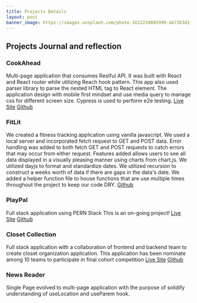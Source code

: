 ```yaml
---
title: Projects Details
layout: post
banner_image: https://images.unsplash.com/photo-1611224885990-ab7363d1f2a9?ixlib=rb-4.0.3&ixid=MnwxMjA3fDB8MHxwaG90by1wYWdlfHx8fGVufDB8fHx8&auto=format&fit=crop&w=1339&q=80
---
```


## Projects Journal and reflection

### CookAhead

Multi-page application that consumes Restful API. It was built with React and React router while utilizing Reach hook pattern. This app also used parser library to parse the nested HTML tag to React element. The application design with mobile first mindset and use media query to manage css for different screen size. Cypress is used to perform e2e testing.
[Live Site](http://cook-ahead.vercel.app) [Github](https://github.com/pattpjy/cookAhead)

### FitLit

We created a fitness tracking application using vanilla javascript. We used a local server and incorporated fetch request to GET and POST data. Error handling was added to both fetch GET and POST requests to catch errors that may occur from either request. Features added allows users to see all data displayed in a visually pleasing manner using charts from chart.js. We utilized dayjs to format and standardize dates. We utilized recursion to construct a weeks worth of data if there are gaps in the data's date. We added a helper function file to house functions that are use multiple times throughout the project to keep our code DRY.
[Github](https://github.com/pattpjy/FitLit)

### PlayPal

Full stack application using PERN Stack
This is an on-going project!
[Live Site](https://play-pals.vercel.app) [Github](https://github.com/ElBrewster/PlayPal)

### Closet Collection

Full stack application with a collaboration of frontend and backend team to create closet organization application. This application has been nominate among 10 teams to participate in final cohort competition
[Live Site](http://closet-manager-fe.vercel.app) [Github](https://github.com/pattpjy/closet-manager-fe-Copy)

### News Reader

Single Page evolved to multi-page application with the purpose of solidify understanding of useLocation and useParem hook.
